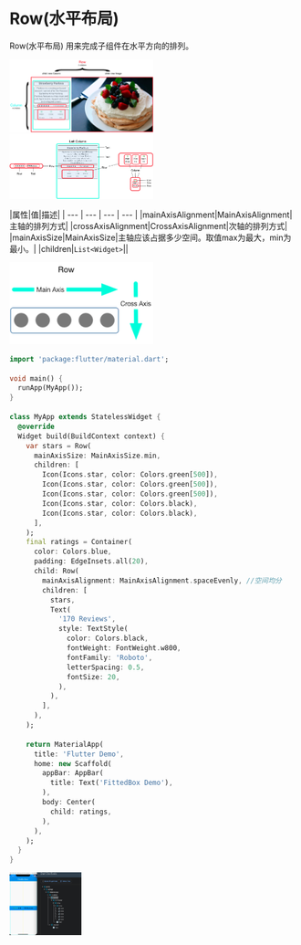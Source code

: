 
# Row(水平布局)
Row(水平布局) 用来完成子组件在水平方向的排列。

<img src="/assets/images/flutter/74.png" width = "50%" height = "50%"/>

<img src="/assets/images/flutter/75.png" width = "50%" height = "50%"/>

|属性|值|描述|
| --- | --- | --- | --- |
|mainAxisAlignment|MainAxisAlignment|主轴的排列方式|
|crossAxisAlignment|CrossAxisAlignment|次轴的排列方式|
|mainAxisSize|MainAxisSize|主轴应该占据多少空间。取值max为最大，min为最小。|
|children|`List<Widget>`||

<img src="/assets/images/flutter/76.png" width = "50%" height = "50%"/>

```dart
import 'package:flutter/material.dart';

void main() {
  runApp(MyApp());
}

class MyApp extends StatelessWidget {
  @override
  Widget build(BuildContext context) {
    var stars = Row(
      mainAxisSize: MainAxisSize.min,
      children: [
        Icon(Icons.star, color: Colors.green[500]),
        Icon(Icons.star, color: Colors.green[500]),
        Icon(Icons.star, color: Colors.green[500]),
        Icon(Icons.star, color: Colors.black),
        Icon(Icons.star, color: Colors.black),
      ],
    );
    final ratings = Container(
      color: Colors.blue,
      padding: EdgeInsets.all(20),
      child: Row(
        mainAxisAlignment: MainAxisAlignment.spaceEvenly, //空间均分
        children: [
          stars,
          Text(
            '170 Reviews',
            style: TextStyle(
              color: Colors.black,
              fontWeight: FontWeight.w800,
              fontFamily: 'Roboto',
              letterSpacing: 0.5,
              fontSize: 20,
            ),
          ),
        ],
      ),
    );

    return MaterialApp(
      title: 'Flutter Demo',
      home: new Scaffold(
        appBar: AppBar(
          title: Text('FittedBox Demo'),
        ),
        body: Center(
          child: ratings,
        ),
      ),
    );
  }
}

```

<img src="/assets/images/flutter/32.png" width = "25%" height = "25%"/>
